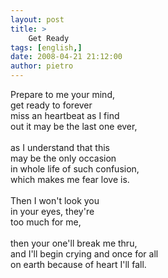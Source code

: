 ```yaml
---
layout: post
title: >
    Get Ready
tags: [english,]
date: 2008-04-21 21:12:00
author: pietro
---
```

Prepare to me your mind,<br/>get ready to forever<br/>miss an heartbeat as I find<br/>out it may be the last one ever,<br/><br/>as I understand that this<br/>may be the only occasion<br/>in whole life of such confusion,<br/>which makes me fear love is.<br/><br/>Then I won't look you<br/>in your eyes, they're<br/>too much for me,<br/><br/>then your one'll break me thru,<br/>and I'll begin crying and once for all<br/>on earth because of heart I'll fall.
